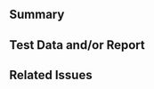 ## Summary
<!-- Brief summary of changes if not sufficiently described by commit messages. -->

## Test Data and/or Report
<!-- 
    One of the following should be included here:
    * Reference to regression test included in code (preferred wherever reasonable)
    * Attach test data here + outputs of tests
-->

## Related Issues
<!--
    Reference related issues below using `Fixes` or `Resolves` in order to automatically close the issue upon merge. For more information on autolinking to tickets see https://docs.github.com/en/github/writing-on-github/autolinked-references-and-urls.

    * for issues in this repo:
        - fixes #1
        - fixes #2
        - refs #3
    * for issues in other repos: NASA-PDS/my_repo#1, NASA-PDS/her_repo#2
->
